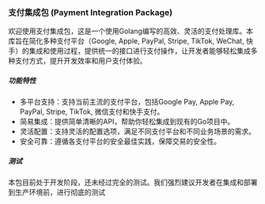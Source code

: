 ### 支付集成包 (Payment Integration Package)
欢迎使用支付集成包，这是一个使用Golang编写的高效、灵活的支付处理库。本库旨在简化多种支付平台（Google, Apple, PayPal, Stripe, TikTok, WeChat, 快手）的集成和使用过程，提供统一的接口进行支付操作，让开发者能够轻松集成多种支付方式，提升开发效率和用户支付体验。

##### 功能特性
* 多平台支持：支持当前主流的支付平台，包括Google Pay, Apple Pay, PayPal, Stripe, TikTok, 微信支付和快手支付。
* 简易集成：提供简单清晰的API，帮助你轻松集成到现有的Go项目中。
* 灵活配置：支持灵活的配置选项，满足不同支付平台和不同业务场景的需求。
* 安全可靠：遵循各支付平台的安全最佳实践，保障交易的安全性。

##### 测试
本包目前处于开发阶段，还未经过完全的测试。我们强烈建议开发者在集成和部署到生产环境前，进行彻底的测试